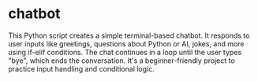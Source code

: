 # chatbot
This Python script creates a simple terminal-based chatbot. It responds to user inputs like greetings, questions about Python or AI, jokes, and more using if-elif conditions. The chat continues in a loop until the user types "bye", which ends the conversation. It's a beginner-friendly project to practice input handling and conditional logic.
